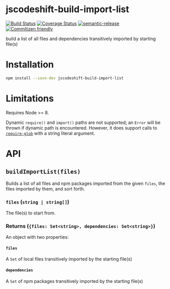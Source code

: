 # jscodeshift-build-import-list

[![Build Status](https://travis-ci.org/codemodsquad/jscodeshift-build-import-list.svg?branch=master)](https://travis-ci.org/codemodsquad/jscodeshift-build-import-list)
[![Coverage Status](https://codecov.io/gh/codemodsquad/jscodeshift-build-import-list/branch/master/graph/badge.svg)](https://codecov.io/gh/codemodsquad/jscodeshift-build-import-list)
[![semantic-release](https://img.shields.io/badge/%20%20%F0%9F%93%A6%F0%9F%9A%80-semantic--release-e10079.svg)](https://github.com/semantic-release/semantic-release)
[![Commitizen friendly](https://img.shields.io/badge/commitizen-friendly-brightgreen.svg)](http://commitizen.github.io/cz-cli/)

build a list of all files and dependencies transitively imported by starting file(s)

# Installation

```sh
npm install --save-dev jscodeshift-build-import-list
```

# Limitations

Requires Node >= 8.

Dynamic `require()` and `import()` paths are not supported; an `Error` will be
thrown if dynamic path is encountered.  However, it does support calls
to [`require-glob`](https://github.com/shannonmoeller/require-glob) with a
string literal argument.

# API

## `buildImportList(files)`

Builds a list of all files and npm packages imported from the given `files`,
the files imported by them, and sort forth.

### `files` (`string | string[]`)

The file(s) to start from.

### Returns (`{files: Set<string>, dependencies: Set<string>}`)

An object with two properties:

#### `files`

A `Set` of local files transitively imported by the starting file(s)

#### `dependencies`

A `Set` of npm packages transitively imported by the starting file(s)
